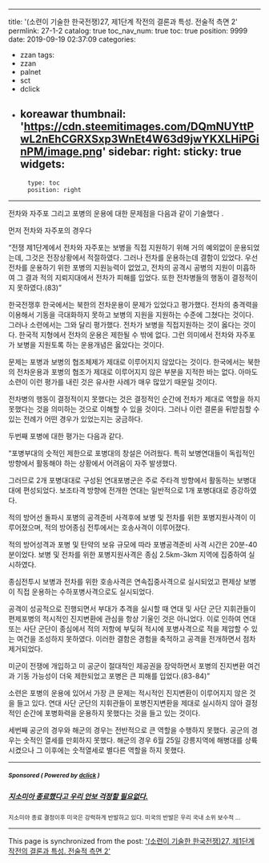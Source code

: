 
---
title: '(소련이 기술한 한국전쟁)27, 제1단계 작전의 결론과 특성. 전술적 측면 2'
permlink: 27-1-2
catalog: true
toc_nav_num: true
toc: true
position: 9999
date: 2019-09-19 02:37:09
categories:
- zzan
tags:
- zzan
- palnet
- sct
- dclick
- koreawar
thumbnail: 'https://cdn.steemitimages.com/DQmNUYttPwL2nEhCGRXSxp3WnEt4W63d9jwYKXLHiPGinPM/image.png'
sidebar:
    right:
        sticky: true
widgets:
    -
        type: toc
        position: right
---


전차와 자주포 그리고 포병의 운용에 대한 문제점을 다음과 같이 기술했다 .

먼저 전차와 자주포의 경우다

“전쟁 제1단계에서 전차와 자주포는 보병을 직접 지원하기 위해 거의 예외없이 운용되었는데, 그것은 전장상황에서 적절하였다. 그러나 전차를 운용하는데 결함이 있었다. 우선 전차를 운용하기 위한 포병의 지원능력이 없었고, 전차의 공격시 공병의 지원이 미흡하여 그 결과 적의 지뢰지대에서 전차가 피해를 입었다. 또한 전차병들의 행동이 결정적이지 못하였다.(83)”

한국전쟁후 한국에서는 북한의 전차운용이 문제가 있었다고 평가했다. 전차의 충격력을 이용해서 기동을 극대화하지 못하고 보병의 지원을 지원하는 수준에 그쳤다는 것이다. 그러나 소련에서는 그와 달리 평가했다. 전차가 보병을 직접지원하는 것이 옳다는 것이다. 한국적 지형에서 전차의 운용은 제한될 수 밖에 없다. 그런 의미에서 전차와 자주포가 보병을 지원토록 하는 운용개념은 옳았다는 것이다.

문제는 포병과 보병의 협조체제가 제대로 이루어지지 않았다는 것이다. 한국에서는 북한의 전차운용과 포병의 협조가 제대로 이루어지지 않은 부분을 지적한 바는 없다. 아마도 소련이 이런 평가를 내린 것은 유사한 사례가 매우 많았기 때문일 것이다.

전차병의 행동이 결정적이지 못했다는 것은 결정적인 순간에 전차가 제대로 역할을 하지 못했다는 것을 의미하는 것으로 이해할 수 있을 것이다. 그러나 이런 결론을 뒤받침할 수 있는 전례가 어떤 경우가 있었는지는 궁금하다.

두번째 포병에 대한 평가는 다음과 같다.

“포병부대의 숫적인 제한으로 포병대의 창설은 어려웠다. 특히 보병연대들이 독립적인 방향에서 활동해야 하는 상황에서 어려움이 자주 발생했다.

그러므로 2개 포병대대로 구성된 연대포병군은 주로 주타격 방향에서 활동하는 보병대대에 편성되었다. 보조타격 방향에 전개한 연대는 일반적으로 1개 포병대대로 증강하였다.

적의 방어선 돌파시 포병의 공격준비 사격후에 보병 및 전차를 위한 포병지원사격이 이루어졌으며, 적의 방어종심 전투에서는 호송사격이 이루어졌다.

적의 방어성격과 포병 및 탄약의 보유 규모에 따라 포병공격준비 사격 시간은 20분-40분이었다. 보병 및 전차를 위한 포병지원사격은 종심 2.5km-3km 지역에 집중하여 실시하였다.

종심전투시 보병과 전차를 위한 호송사격은 연속집중사격으로 실시되었고 편제상 보병이 직접 운용하는 수하포병사격으로도 실시되었다.

공격이 성공적으로 진행되면서 부대가 추격을 실시할 때 연대 및 사단 군단 지휘관들이 편제포병의 적시적인 진지변환에 관심을 항상 기울인 것은 아니었다. 이로 인하여 연대 또는 사단 군단이 종심에서 적의 저항에 부딪혀 적시에 포병사격으로 적을 제압할 수 있는 여건을 조성하지 못하였다. 이러한 결함은 경험을 축적하고 공격을 전개하면서 점차 제거되었다.

미군이 전쟁에 개입하고 미 공군이 절대적인 제공권을 장악하면서 포병의 진지변환 여건과 기동 가능성이 더욱 제한되었고 포병은 큰 피해를 입었다.(83-84)”

소련은 포병의 운용에 있어서 가장 큰 문제는 적시적인 진지변환이 이루어지지 않은 것을 들고 있다. 연대 사단 군단의 지휘관들이 포병진지변환을 제대로 실시하지 않아 결정적인 순간에 포병화력을 운용하지 못했다는 것을 들고 있는 것이다.

세번째 공군의 경우와 해군의 경우는 전반적으로 큰 역할을 수행하지 못했다. 공군의 경우는 숫적인 열세를 만회하지 못했다. 해군의 경우 6월 25일 강릉지역에 해병대를 상륙시켰으나 그 이후에는 숫적열세로 별다른 역할을 하지 못했다.

---

#####  <sub> **Sponsored ( Powered by [dclick](https://www.dclick.io) )** </sub>
##### [지소미아 종료했다고 우리 안보 걱정할 필요없다.](https://api.dclick.io/v1/c?x=eyJhbGciOiJIUzI1NiIsInR5cCI6IkpXVCJ9.eyJjIjoid2lzZG9tYW5kanVzdGljZSIsInMiOiIyNy0xLTIiLCJhIjpbInQtMjAxNyJdLCJ1cmwiOiJodHRwczovL3N0ZWVtaXQuY29tL3N0ZWVtcHJlc3MvQG9sZHN0b25lL29veDlybWpmaWciLCJpYXQiOjE1Njg5MzY1NTksImV4cCI6MTg4NDI5NjU1OX0.0sifa-8XiEzvUJQsaQ7D3XLJR6HoFUpE1x45strN_iM)
<sup>지소미아 종료 결정이후 미국은 강력하게 반발하고 있다. 미국의 반발은 우리 국내 소위 보수적 ...</sup>


- - -

This page is synchronized from the post: ['(소련이 기술한 한국전쟁)27, 제1단계 작전의 결론과 특성. 전술적 측면 2'](https://steemit.com/@wisdomandjustice/27-1-2)
